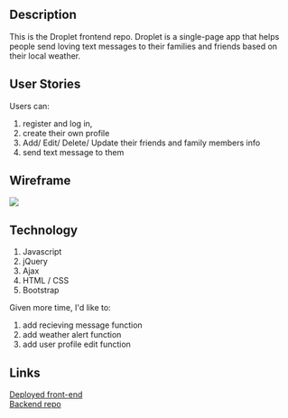 <h2>Description</h2>

This is the Droplet frontend repo. Droplet is a single-page app that helps people send loving text messages to their families and friends based on their local weather.

<h2>User Stories</h2>
Users can:

1) register and log in,
2) create their own profile
3) Add/ Edit/ Delete/ Update their friends and family members info
4) send text message to them

<h2>Wireframe</h2>
<img src="https://cloud.githubusercontent.com/assets/14181927/11906212/e953ff16-a598-11e5-99a4-eae37370a649.JPG">

<h2>Technology</h2>

1) Javascript
2) jQuery
3) Ajax
4) HTML / CSS
5) Bootstrap

Given more time, I'd like to:

1) add recieving message function
2) add weather alert function
3) add user profile edit function

<h2>Links</h2>

<a href="http://kuramameng.github.io/droplet-frontend"> Deployed front-end</a>
<br>
<a href="https://github.com/kuramameng/droplet-api"> Backend repo</a>
